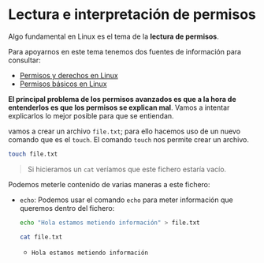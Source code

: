 # Lectura e interpretación de permisos

Algo fundamental en Linux es el tema de la **lectura de permisos**.

Para apoyarnos en este tema tenemos dos fuentes de información para consultar:

- [Permisos y derechos en Linux](https://blog.desdelinux.net/permisos-y-derechos-en-linux/?msclkid=22f8cb88ba8111ecb5d8a3db91f066ab)
- [Permisos básicos en Linux](https://www.profesionalreview.com/2017/01/28/permisos-basicos-linux-ubuntu-chmod/)

**El principal problema de los permisos avanzados es que a la hora de entenderlos es que los permisos se explican mal**. Vamos a intentar explicarlos lo mejor posible para que se entiendan.

vamos a crear un archivo `file.txt`; para ello hacemos uso de un nuevo comando que es el `touch`. El comando `touch` nos permite crear un archivo.

```bash
touch file.txt
```

>Si hicieramos un `cat` veríamos que este fichero estaría vacío.

Podemos meterle contenido  de varias maneras a este fichero:

- `echo`: Podemos usar el comando `echo` para meter información que queremos dentro del fichero:
   
   ```bash
   echo "Hola estamos metiendo información" > file.txt
   ```

   ```bash
   cat file.txt
   ```

   - ```
     Hola estamos metiendo información
      ```







